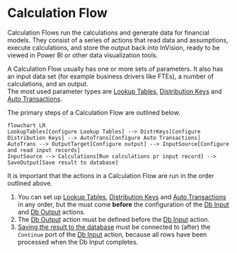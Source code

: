 # Calculation Flow

Calculation Flows run the calculations and generate data for financial models. They consist of a series of actions that read data and assumptions, execute calculations, and store the output back into InVision, ready to be viewed in Power BI or other data visualization tools.  

A Calculation Flow usually has one or more sets of parameters. It also has an input data set (for example business drivers like FTEs), a number of calculations, and an output.  
The most used parameter types are [Lookup Tables](lookup-tables.md), [Distribution Keys](distribution-keys.md) and [Auto Transactions](auto-transactions.md).

The primary steps of a Calculation Flow are outlined below.  

```mermaid
flowchart LR
LookupTables[Configure Lookup Tables] --> DistrKeys[Configure Distribution Keys] --> AutoTrans[Configure Auto Transactions]
AutoTrans --> OutputTarget[Configure output] --> InputSource[Configure and read input records]
InputSource --> Calculations[Run calculations pr input record] --> SaveOutput[Save result to database]
```

It is important that the actions in a Calculation Flow are run in the order outlined above.  
1) You can set up [Lookup Tables](lookup-tables.md), [Distribution Keys](distribution-keys.md) and [Auto Transactions](auto-transactions.md) in any order, but the must come **before** the configuration of the [Db Input](read-calculation-flow-db-input.md) and [Db Output](define-calculation-flow-db-output.md) actions.  
2) The [Db Output](define-calculation-flow-db-output.md) action must be defined before the [Db Input](read-calculation-flow-db-input.md) action.  
3) [Saving the result to the database](save-calculation-flow-output.md) must be connected to (after) the `Continue` port of the [Db Input](read-calculation-flow-db-input.md) action, because all rows have been processed when the Db Input completes.  
